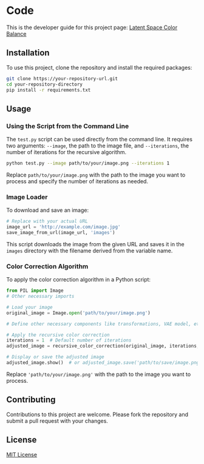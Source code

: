 # Code

This is the developer guide for this project page: [Latent Space Color Balance](https://messy-bytes.github.io/Advanced-ML-Color-Fixes/)


## Installation

To use this project, clone the repository and install the required packages:

```bash
git clone https://your-repository-url.git
cd your-repository-directory
pip install -r requirements.txt
```

## Usage

### Using the Script from the Command Line

The `test.py` script can be used directly from the command line. It requires two arguments: `--image`, the path to the image file, and `--iterations`, the number of iterations for the recursive algorithm.

```bash
python test.py --image path/to/your/image.png --iterations 1
```

Replace `path/to/your/image.png` with the path to the image you want to process and specify the number of iterations as needed.

### Image Loader

To download and save an image:

```python
# Replace with your actual URL
image_url = 'http://example.com/image.jpg'  
save_image_from_url(image_url, 'images')
```

This script downloads the image from the given URL and saves it in the `images` directory with the filename derived from the variable name.

### Color Correction Algorithm

To apply the color correction algorithm in a Python script:

```python
from PIL import Image
# Other necessary imports

# Load your image
original_image = Image.open('path/to/your/image.png')

# Define other necessary components like transformations, VAE model, etc.

# Apply the recursive color correction
iterations = 1  # Default number of iterations
adjusted_image = recursive_color_correction(original_image, iterations, transformations, vae_model, balancer)

# Display or save the adjusted image
adjusted_image.show()  # or adjusted_image.save('path/to/save/image.png')
```

Replace `'path/to/your/image.png'` with the path to the image you want to process.

## Contributing

Contributions to this project are welcome. Please fork the repository and submit a pull request with your changes.

## License

[MIT License](LICENSE)

